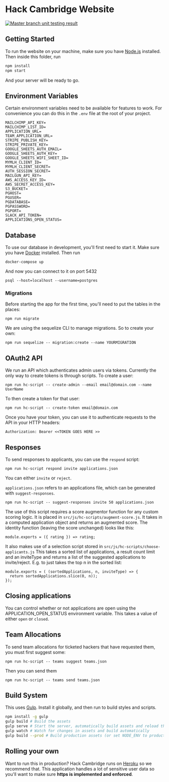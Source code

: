 # Hack Cambridge Website
[
  ![Master branch unit testing result](https://travis-ci.org/HackCambridge/hack-cambridge-website.svg?branch=master)
](https://travis-ci.org/HackCambridge/hack-cambridge-website)

## Getting Started

To run the website on your machine, make sure you have [Node.js](https://nodejs.org) installed. Then inside this folder, run

```bash
npm install
npm start
```

And your server will be ready to go.

## Environment Variables

Certain environment variables need to be available for features to work. For convenience
you can do this in the `.env` file at the root of your project.

```
MAILCHIMP_API_KEY=
MAILCHIMP_LIST_ID=
APPLICATION_URL=
TEAM_APPLICATION_URL=
STRIPE_PUBLISH_KEY=
STRIPE_PRIVATE_KEY=
GOOGLE_SHEETS_AUTH_EMAIL=
GOOGLE_SHEETS_AUTH_KEY=
GOOGLE_SHEETS_WIFI_SHEET_ID=
MYMLH_CLIENT_ID=
MYMLH_CLIENT_SECRET=
AUTH_SESSION_SECRET=
MAILGUN_API_KEY=
AWS_ACCESS_KEY_ID=
AWS_SECRET_ACCESS_KEY=
S3_BUCKET=
PGHOST=
PGUSER=
PGDATABASE=
PGPASSWORD=
PGPORT=
SLACK_API_TOKEN=
APPLICATIONS_OPEN_STATUS=
```

## Database

To use our database in development, you'll first need to start it. Make sure you have [Docker](https://www.docker.com/) installed. Then run

```
docker-compose up
```

And now you can connect to it on port 5432

```
psql --host=localhost --username=postgres
```

### Migrations

Before starting the app for the first time, you'll need to put the tables in the places:

```
npm run migrate
```

We are using the sequelize CLI to manage migrations. So to create your own:

```
npm run sequelize -- migration:create --name YOURMIGRATION
```

## OAuth2 API

We run an API which authenticates admin users via tokens. Currently the only way to create tokens is
through scripts. To create a user:

```
npm run hc-script -- create-admin --email email@domain.com --name UserName
```

To then create a token for that user:

```
npm run hc-script -- create-token email@domain.com
```

Once you have your token, you can use it to authenticate requests to the API in your HTTP headers:

```
Authorization: Bearer <<TOKEN GOES HERE >>
```

## Responses

To send responses to applicants, you can use the `respond` script:

```
npm run hc-script respond invite applications.json
```

You can either `invite` or `reject`.

`applications.json` refers to an applications file, which can be generated with `suggest-responses`.

```
npm run hc-script -- suggest-responses invite 50 applications.json
```

The use of this script requires a score augmentor function for any custom scoring logic. It is placed in `src/js/hc-scripts/augment-score.js`.
It takes in a computed application object and returns an augmented score. The identity function (leaving the score unchanged) looks like this:

```
module.exports = ({ rating }) => rating;
```

It also makes use of a selection script stored in `src/js/hc-scripts/choose-applicants.js`
This takes a sorted list of applications, a result count limit and an inviteType
and returns a list of the suggested applications to invite/reject.
E.g. to just takes the top n in the sorted list:

```
module.exports = ( (sortedApplications, n, inviteType) => {
  return sortedApplications.slice(0, n));
});
```

## Closing applications

You can control whether or not applications are open using the APPLICATION_OPEN_STATUS environment variable. This takes a value of either
`open` or `closed`.

## Team Allocations

To send team allocations for ticketed hackers that have requested them, you must first suggest some:

```
npm run hc-script -- teams suggest teams.json
```

Then you can send them

```
npm run hc-script -- teams send teams.json
```

## Build System

This uses [Gulp](http://gulpjs.org). Install it globally, and then run to build styles and scripts.

```bash
npm install -g gulp
gulp build # Build the assets
gulp serve # Start the server, automatically build assets and reload the browser when changes are made
gulp watch # Watch for changes in assets and build automatically
gulp build --prod # Build production assets (or set NODE_ENV to production)
```

## Rolling your own

Want to run this in production? Hack Cambridge runs on [Heroku](https://heroku.com) so we recommend that. This application
handles a lot of sensitive user data so you'll want to make sure **https is implemented and enforced**.
